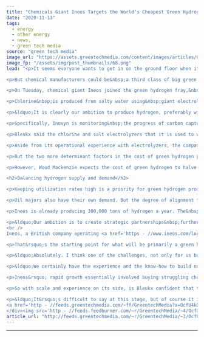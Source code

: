 ```yaml
---
title: "Chemicals Giant Ineos Targets the World’s Cheapest Green Hydrogen"
date: "2020-11-13"
tags: 
  - energy
  - other energy
  - news,
  - green tech media
source: "green tech media"
image_url: "https://assets.greentechmedia.com/content/images/articles/Green_Hydrogen_XL_Credit_GTM.jpg"
image_fp: "/assets/img/post_thumbnails/68.png"
lead: "<p>It seems everyone wants to get in on the ground floor when it comes to green hydrogen. Utilities and oil majors both have a head start with their mixture of renewable power capacity, gas transmission assets and&nbsp;an existing set of end users.</p>

<p>But chemical manufacturers could be&nbsp;a third class of big green hydrogen players. <a href='https - //www.worldgbc.org/news-media/akzonobel-unveils-plans-build-europes-largest-green-hydrogen-plant' target='_blank'>AkzoNobel</a>&nbsp;began investigating&nbsp;a 20-megawatt electrolyzer as far back as 2018. U.S. industrial gases firm Air Products is planning what would be the world&#39;s largest green hydrogen complex, a <a href='https - //www.greentechmedia.com/articles/read/us-firm-unveils-worlds-largest-green-hydrogen-project' target='_blank'>4-gigawatt</a>&nbsp;facility in Saudi Arabia.</p>

<p>On Tuesday, chemical giant Ineos joined the green hydrogen fray,&nbsp;announcing that its Inovyn subsidiary <a href='https - //www.inovyn.com/news/ineos-launches-a-new-clean-hydrogen-business/' target='_blank'>will launch</a> a&nbsp;business unit aiming to hit the lowest production costs yet recorded for the zero-carbon fuel. It will be&nbsp;headed&nbsp;by Wouter Bleukx, who is transferring over from Inovyn&rsquo;s chlor and alkali business.&nbsp;</p>

<p>Chlorine&nbsp;is produced from salty water using&nbsp;giant electrolyzers that dwarf today&#39;s operational fleet of freshwater hydrogen electrolyzers. That could give&nbsp;Ineos and Inovyn a&nbsp;big advantage in making the shift to producing hydrogen via electrolysis, whether it&#39;s using electricity generated by renewable energy or other sources.&nbsp;</p>

<p>&ldquo;It is clearly our ambition to produce hydrogen, preferably with alkaline water electrolyzers and renewable energy,&rdquo; Bleukx said in an interview with GTM. &ldquo;But at this stage, we do not exclude anything&nbsp;because we have to see how the technology develops&nbsp;over the next years.&rdquo;</p>

<p>Specifically, Inovyn is monitoring&nbsp;the progress of carbon capture technology for making blue hydrogen via natural-gas-fueled electrolysis. What path it takes could depend on the&nbsp;price of renewable energy as the deployment of new capacity continues.</p>

<p>Bleukx said the chlorine and salt electrolyzers that it is used to working with are around 200 megawatts in size. That&rsquo;s an order of magnitude larger than any operational hydrogen electrolyzer, but the scope is well aligned to some of the larger green hydrogen projects that have been&nbsp;announced this year.</p>

<p>Aside from its operational experience with electrolyzers, the company also manufactures them. It will make its own alkaline electrolyzers for hydrogen too, though it hasn&rsquo;t ruled out a partnership with an existing hydrogen electrolyzer maker. That could offer significant cost savings and in-house design&nbsp;advantages.&nbsp;</p>

<p>But the two more determinant factors in the cost of green hydrogen production are the utilization rate of the electrolyzers and the price of electricity they will be using. Green hydrogen is<a href='https - //www.woodmac.com/press-releases/green-hydrogen-cost-to-halve-by-2030---a-boost-to-south-koreas-hydrogen-ambitions/' target='_blank'>&nbsp;about four times as&nbsp;expensive</a>&nbsp;to produce as&nbsp;hydrogen derived from fossil fuels today.</p>

<p>However, Wood Mackenzie expects the cost of green hydrogen to halve by 2030, largely driven by a&nbsp;patchwork of national hydrogen strategies around Europe&nbsp;and the EU&rsquo;s own <a href='https - //www.greentechmedia.com/articles/read/eu-sets-green-hydrogen-targets-now-blue-hydrogen-has-to-keep-up' target='_blank'>2030 electrolyzer targets</a>&nbsp;of&nbsp;40 gigawatts&nbsp;within its own borders and 40 GW just outside but importing into the EU.&nbsp;</p>

<h2>Balancing hydrogen supply and demand</h2>

<p>Keeping utilization rates high is a priority for green hydrogen production. In the early years, nascent&nbsp;and difficult-to-forecast demand will be a problem. Utilities&nbsp;like&nbsp;<a href='https - //www.group.rwe/en/press/rwe-generation/get-h2-initiative-gives-go-ahead-for-germany-wide-hydrogen-infrastructure' target='_blank'>RWE</a>&nbsp;can look to create their own demand via vehicle charging&nbsp;or injection into the gas grid, while &Oslash;rsted is partnering with ammonia manufacturers, <a href='https - //www.greentechmedia.com/articles/read/bp-and-rsted-launch-green-hydrogen-partnership' target='_blank'>oil players</a> and <a href='https - //www.greentechmedia.com/articles/read/orsted-to-power-decarbonization-hub-for-land-sea-and-air-transport' target='_blank'>transportation</a> hubs.</p>

<p>Oil majors also have their own demand. But the degree of alignment for hydrogen manufacture depends on their own in-house refining and petrochemical capabilities. BP recently sold off its petrochemicals business for $5 billion&nbsp;&mdash;&nbsp;to Ineos.</p>

<p>Ineos is already producing 300,000 tons of hydrogen a year. The&nbsp;completion of its Project One facility in Antwerp will up that to 400,000 tons, Bleukx said. The vast majority of this is produced from gasification of fossil fuel feedstocks, however, rather than electrolysis, whether green or blue.</p>

<p>&ldquo;Our ambition is to create strategic partnerships&nbsp;further downstream&nbsp;to make sure that we have big clusters where the hydrogen is produced and consumed at the same time,&rdquo; explained Bleukx. This existing hydrogen supply will enable it to serve customers now with decarbonized hydrogen added to the offering as it brings its (mostly)&nbsp;green hydrogen online.<br />
<br />
Ineos, a British company operating <a href='https - //www.ineos.com/locations/' target='_blank'>127 sites</a> on four continents, was founded by Sir Jim Ratcliffe, who is the U.K.&rsquo;s richest person courtesy of his 60 percent ownership of the firm. Many of those 127 sites are in Europe&rsquo;s major industrial heartlands, perfectly placed to find other sources of demand for carbon-free hydrogen, an advantage it shares&nbsp;with oil majors.</p>

<p>That&rsquo;s the starting point for what will be primarily a green hydrogen business. So&nbsp;does Inovyn&rsquo;s own demand give it an advantage over other would-be hydrogen players?</p>

<p>&ldquo;Absolutely. I think one of the challenges, not only for us but for many who go into the hydrogen business, is to have a good supply-and-demand balance to optimally produce and consume this hydrogen. It will be one of the key issues,&rdquo; said&nbsp;Bleukx.</p>

<p>&ldquo;We certainly have the experience and the know-how to build not only electrolyzers but also everything around that because we have done many of these big projects.'</p>

<p>Ineos&rsquo; rapid growth essentially involved buying struggling chemicals facilities, investing&nbsp;in them where necessary and slashing excess costs. Ineos recorded revenue of $85 billion in 2019. For comparison, U.S.-based chemicals giant&nbsp;Dow&nbsp;posted revenue of $43 billion in 2019.</p>

<p>So with scale and experience on its side, is Bleukx confident that the company can drive down the cost of green hydrogen sooner than current forecasts estimate?</p>

<p>&ldquo;It&rsquo;s difficult to say at this stage, but of course it is our ambition&nbsp;at Ineos&nbsp;to be the cost leader in everything we do&nbsp;&mdash; it&rsquo;s in our DNA,&rdquo; he said.</p><div class='feedflare'>
<a href='http - //feeds.greentechmedia.com/~ff/GreentechMedia?a=OcfU4kDxjbs - H8-VNE8ivic - yIl2AUoC8zA'><img src='http - //feeds.feedburner.com/~ff/GreentechMedia?d=yIl2AUoC8zA' border='0'></img></a> <a href='http - //feeds.greentechmedia.com/~ff/GreentechMedia?a=OcfU4kDxjbs - H8-VNE8ivic - V_sGLiPBpWU'><img src='http - //feeds.feedburner.com/~ff/GreentechMedia?i=OcfU4kDxjbs - H8-VNE8ivic - V_sGLiPBpWU' border='0'></img></a> <a href='http - //feeds.greentechmedia.com/~ff/GreentechMedia?a=OcfU4kDxjbs - H8-VNE8ivic - gIN9vFwOqvQ'><img src='http - //feeds.feedburner.com/~ff/GreentechMedia?i=OcfU4kDxjbs - H8-VNE8ivic - gIN9vFwOqvQ' border='0'></img></a>
</div><img src='http - //feeds.feedburner.com/~r/GreentechMedia/~4/OcfU4kDxjbs' height='1' width='1' alt=''/>"
article_url: "http://feeds.greentechmedia.com/~r/GreentechMedia/~3/OcfU4kDxjbs/chemicals-giant-ineos-targets-worlds-cheapest-green-hydrogen"
---
```


---
